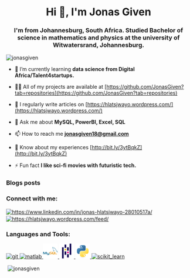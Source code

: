 <h1 align="center">Hi 👋, I'm Jonas Given</h1>
<h3 align="center">I'm from Johannesburg, South Africa. Studied Bachelor of science in mathematics and physics at the university of Witwatersrand, Johannesburg.</h3>

<p align="left"> <img src="https://komarev.com/ghpvc/?username=jonasgiven&label=Profile%20views&color=0e75b6&style=flat" alt="jonasgiven" /> </p>

- 🌱 I’m currently learning **data science from Digital Africa/Talent4startups.**

- 👨‍💻 All of my projects are available at [https://github.com/JonasGiven?tab=repositories](https://github.com/JonasGiven?tab=repositories)

- 📝 I regularly write articles on [https://hlatsjwayo.wordpress.com/](https://hlatsjwayo.wordpress.com/)

- 💬 Ask me about **MySQL, PowerBI, Excel, SQL**

- 📫 How to reach me **jonasgiven18@gmail.com**

- 📄 Know about my experiences [http://bit.ly/3ytBqkZ](http://bit.ly/3ytBqkZ)

- ⚡ Fun fact **I like sci-fi movies with futuristic tech.**

### Blogs posts
<!-- BLOG-POST-LIST:START -->
<!-- BLOG-POST-LIST:END -->

<h3 align="left">Connect with me:</h3>
<p align="left">
<a href="https://linkedin.com/in/https://www.linkedin.com/in/jonas-hlatsjwayo-28010517a/" target="blank"><img align="center" src="https://raw.githubusercontent.com/rahuldkjain/github-profile-readme-generator/master/src/images/icons/Social/linked-in-alt.svg" alt="https://www.linkedin.com/in/jonas-hlatsjwayo-28010517a/" height="30" width="40" /></a>
<a href="/https://hlatsjwayo.wordpress.com/feed/" target="blank"><img align="center" src="https://raw.githubusercontent.com/rahuldkjain/github-profile-readme-generator/master/src/images/icons/Social/rss.svg" alt="https://hlatsjwayo.wordpress.com/feed/" height="30" width="40" /></a>
</p>

<h3 align="left">Languages and Tools:</h3>
<p align="left"> <a href="https://git-scm.com/" target="_blank" rel="noreferrer"> <img src="https://www.vectorlogo.zone/logos/git-scm/git-scm-icon.svg" alt="git" width="40" height="40"/> </a> <a href="https://www.mathworks.com/" target="_blank" rel="noreferrer"> <img src="https://upload.wikimedia.org/wikipedia/commons/2/21/Matlab_Logo.png" alt="matlab" width="40" height="40"/> </a> <a href="https://www.mysql.com/" target="_blank" rel="noreferrer"> <img src="https://raw.githubusercontent.com/devicons/devicon/master/icons/mysql/mysql-original-wordmark.svg" alt="mysql" width="40" height="40"/> </a> <a href="https://pandas.pydata.org/" target="_blank" rel="noreferrer"> <img src="https://raw.githubusercontent.com/devicons/devicon/2ae2a900d2f041da66e950e4d48052658d850630/icons/pandas/pandas-original.svg" alt="pandas" width="40" height="40"/> </a> <a href="https://www.python.org" target="_blank" rel="noreferrer"> <img src="https://raw.githubusercontent.com/devicons/devicon/master/icons/python/python-original.svg" alt="python" width="40" height="40"/> </a> <a href="https://scikit-learn.org/" target="_blank" rel="noreferrer"> <img src="https://upload.wikimedia.org/wikipedia/commons/0/05/Scikit_learn_logo_small.svg" alt="scikit_learn" width="40" height="40"/> </a> </p>

<p>&nbsp;<img align="center" src="https://github-readme-stats.vercel.app/api?username=jonasgiven&show_icons=true&locale=en" alt="jonasgiven" /></p>
